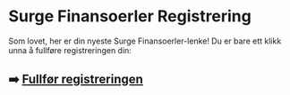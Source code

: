 # Surge Finansoerler Registrering

Som lovet, her er din nyeste Surge Finansoerler-lenke! Du er bare ett klikk unna å fullføre registreringen din:

## ➡️ [Fullfør registreringen](https://da.gd/EjuCO)
